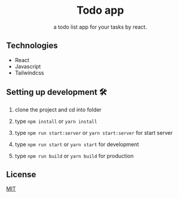 <h1 align="center">Todo app</h1>

<p align="center">a todo list app for your tasks by react.</p>

<!-- ![App screenshot](./screenshots/home.png) -->

## Technologies

- React
- Javascript
- Tailwindcss

## Setting up development 🛠

1. clone the project and cd into folder

2. type `npm install` or `yarn install`

3. type `npm run start:server` or `yarn start:server` for start server

4. type `npm run start` or `yarn start` for development

5. type `npm run build` or `yarn build` for production

## License

[MIT](https://opensource.org/licenses/MIT)